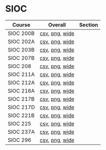 # SIOC

| Course | Overall | Section |
| ------ | ------- | ------- |
| SIOC 200B | [csv](https://github.com/UCSD-Historical-Enrollment-Data/2024Winter/blob/main/overall/SIOC%20200B.csv), [png](https://raw.githubusercontent.com/UCSD-Historical-Enrollment-Data/2024Winter/main/plot_overall/SIOC%20200B.png), [wide](https://raw.githubusercontent.com/UCSD-Historical-Enrollment-Data/2024Winter/main/plot_overall_wide/SIOC%20200B.png) |  |
| SIOC 202A | [csv](https://github.com/UCSD-Historical-Enrollment-Data/2024Winter/blob/main/overall/SIOC%20202A.csv), [png](https://raw.githubusercontent.com/UCSD-Historical-Enrollment-Data/2024Winter/main/plot_overall/SIOC%20202A.png), [wide](https://raw.githubusercontent.com/UCSD-Historical-Enrollment-Data/2024Winter/main/plot_overall_wide/SIOC%20202A.png) |  |
| SIOC 203B | [csv](https://github.com/UCSD-Historical-Enrollment-Data/2024Winter/blob/main/overall/SIOC%20203B.csv), [png](https://raw.githubusercontent.com/UCSD-Historical-Enrollment-Data/2024Winter/main/plot_overall/SIOC%20203B.png), [wide](https://raw.githubusercontent.com/UCSD-Historical-Enrollment-Data/2024Winter/main/plot_overall_wide/SIOC%20203B.png) |  |
| SIOC 207B | [csv](https://github.com/UCSD-Historical-Enrollment-Data/2024Winter/blob/main/overall/SIOC%20207B.csv), [png](https://raw.githubusercontent.com/UCSD-Historical-Enrollment-Data/2024Winter/main/plot_overall/SIOC%20207B.png), [wide](https://raw.githubusercontent.com/UCSD-Historical-Enrollment-Data/2024Winter/main/plot_overall_wide/SIOC%20207B.png) |  |
| SIOC 208 | [csv](https://github.com/UCSD-Historical-Enrollment-Data/2024Winter/blob/main/overall/SIOC%20208.csv), [png](https://raw.githubusercontent.com/UCSD-Historical-Enrollment-Data/2024Winter/main/plot_overall/SIOC%20208.png), [wide](https://raw.githubusercontent.com/UCSD-Historical-Enrollment-Data/2024Winter/main/plot_overall_wide/SIOC%20208.png) |  |
| SIOC 211A | [csv](https://github.com/UCSD-Historical-Enrollment-Data/2024Winter/blob/main/overall/SIOC%20211A.csv), [png](https://raw.githubusercontent.com/UCSD-Historical-Enrollment-Data/2024Winter/main/plot_overall/SIOC%20211A.png), [wide](https://raw.githubusercontent.com/UCSD-Historical-Enrollment-Data/2024Winter/main/plot_overall_wide/SIOC%20211A.png) |  |
| SIOC 212A | [csv](https://github.com/UCSD-Historical-Enrollment-Data/2024Winter/blob/main/overall/SIOC%20212A.csv), [png](https://raw.githubusercontent.com/UCSD-Historical-Enrollment-Data/2024Winter/main/plot_overall/SIOC%20212A.png), [wide](https://raw.githubusercontent.com/UCSD-Historical-Enrollment-Data/2024Winter/main/plot_overall_wide/SIOC%20212A.png) |  |
| SIOC 216A | [csv](https://github.com/UCSD-Historical-Enrollment-Data/2024Winter/blob/main/overall/SIOC%20216A.csv), [png](https://raw.githubusercontent.com/UCSD-Historical-Enrollment-Data/2024Winter/main/plot_overall/SIOC%20216A.png), [wide](https://raw.githubusercontent.com/UCSD-Historical-Enrollment-Data/2024Winter/main/plot_overall_wide/SIOC%20216A.png) |  |
| SIOC 217B | [csv](https://github.com/UCSD-Historical-Enrollment-Data/2024Winter/blob/main/overall/SIOC%20217B.csv), [png](https://raw.githubusercontent.com/UCSD-Historical-Enrollment-Data/2024Winter/main/plot_overall/SIOC%20217B.png), [wide](https://raw.githubusercontent.com/UCSD-Historical-Enrollment-Data/2024Winter/main/plot_overall_wide/SIOC%20217B.png) |  |
| SIOC 217D | [csv](https://github.com/UCSD-Historical-Enrollment-Data/2024Winter/blob/main/overall/SIOC%20217D.csv), [png](https://raw.githubusercontent.com/UCSD-Historical-Enrollment-Data/2024Winter/main/plot_overall/SIOC%20217D.png), [wide](https://raw.githubusercontent.com/UCSD-Historical-Enrollment-Data/2024Winter/main/plot_overall_wide/SIOC%20217D.png) |  |
| SIOC 221B | [csv](https://github.com/UCSD-Historical-Enrollment-Data/2024Winter/blob/main/overall/SIOC%20221B.csv), [png](https://raw.githubusercontent.com/UCSD-Historical-Enrollment-Data/2024Winter/main/plot_overall/SIOC%20221B.png), [wide](https://raw.githubusercontent.com/UCSD-Historical-Enrollment-Data/2024Winter/main/plot_overall_wide/SIOC%20221B.png) |  |
| SIOC 225 | [csv](https://github.com/UCSD-Historical-Enrollment-Data/2024Winter/blob/main/overall/SIOC%20225.csv), [png](https://raw.githubusercontent.com/UCSD-Historical-Enrollment-Data/2024Winter/main/plot_overall/SIOC%20225.png), [wide](https://raw.githubusercontent.com/UCSD-Historical-Enrollment-Data/2024Winter/main/plot_overall_wide/SIOC%20225.png) |  |
| SIOC 237A | [csv](https://github.com/UCSD-Historical-Enrollment-Data/2024Winter/blob/main/overall/SIOC%20237A.csv), [png](https://raw.githubusercontent.com/UCSD-Historical-Enrollment-Data/2024Winter/main/plot_overall/SIOC%20237A.png), [wide](https://raw.githubusercontent.com/UCSD-Historical-Enrollment-Data/2024Winter/main/plot_overall_wide/SIOC%20237A.png) |  |
| SIOC 296 | [csv](https://github.com/UCSD-Historical-Enrollment-Data/2024Winter/blob/main/overall/SIOC%20296.csv), [png](https://raw.githubusercontent.com/UCSD-Historical-Enrollment-Data/2024Winter/main/plot_overall/SIOC%20296.png), [wide](https://raw.githubusercontent.com/UCSD-Historical-Enrollment-Data/2024Winter/main/plot_overall_wide/SIOC%20296.png) |  |
